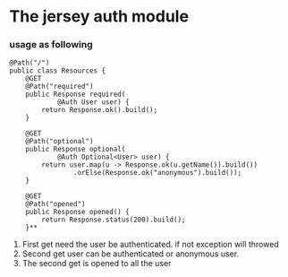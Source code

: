 # The jersey auth module
### usage as following
```
@Path("/")
public class Resources {
    @GET
    @Path("required")
    public Response required(
            @Auth User user) {
        return Response.ok().build();
    }

    @GET
    @Path("optional")
    public Response optional(
            @Auth Optional<User> user) {
        return user.map(u -> Response.ok(u.getName()).build())
                .orElse(Response.ok("anonymous").build());
    }

    @GET
    @Path("opened")
    public Response opened() {
        return Response.status(200).build();
    }**
```
1. First get need the user be authenticated. if not exception will throwed
2. Second get user can be authenticated or anonymous user.
3. The second get is opened to all the user